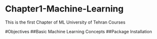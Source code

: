 # Chapter1-Machine-Learning
This is the first Chapter of ML University of Tehran Courses

#Objectives
##Basic Machine Learning Concepts
##Package Installation
